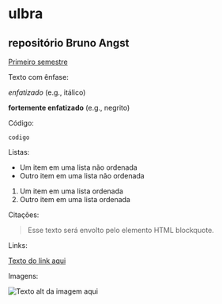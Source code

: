 # ulbra

## repositório Bruno Angst

[Primeiro semestre](https://github.com/BrunoCesarAngst/ulbra/tree/master/2018-2 "Clique se tiver coragem")

Texto com ênfase:

*enfatizado* (e.g., itálico)

**fortemente enfatizado** (e.g., negrito)

Código:

`codigo`

Listas:

* Um item em uma lista não ordenada
* Outro item em uma lista não ordenada

1. Um item em uma lista ordenada
2. Outro item em uma lista ordenada


Citações:

> Esse texto será envolto pelo elemento HTML blockquote.

Links:

[Texto do link aqui](endereço.do.link.aqui "título do link aqui")

Imagens:

![Texto alt da imagem aqui]([[URL]].da.imagem.aqui "Título da Imagem aqui")